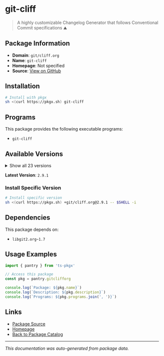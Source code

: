 # git-cliff

> A highly customizable Changelog Generator that follows Conventional Commit specifications ⛰️

## Package Information

- **Domain**: `git/cliff.org`
- **Name**: `git-cliff`
- **Homepage**: Not specified
- **Source**: [View on GitHub](https://github.com/pkgxdev/pantry/tree/main/projects/git-cliff.org/package.yml)

## Installation

```bash
# Install with pkgx
sh <(curl https://pkgx.sh) git-cliff
```

## Programs

This package provides the following executable programs:

- `git-cliff`

## Available Versions

<details>
<summary>Show all 23 versions</summary>

- `2.9.1`, `2.9.0`, `2.8.0`, `2.7.0`, `2.6.1`
- `2.6.0`, `2.5.0`, `2.4.0`, `2.3.0`, `2.2.2`
- `2.2.1`, `2.2.0`, `2.1.2`, `2.1.1`, `2.0.4`
- `2.0.3`, `2.0.2`, `2.0.1`, `2.0.0`, `1.4.0`
- `1.3.1`, `1.3.0`, `1.2.0`

</details>

**Latest Version**: `2.9.1`

### Install Specific Version

```bash
# Install specific version
sh <(curl https://pkgx.sh) +git/cliff.org@2.9.1 -- $SHELL -i
```

## Dependencies

This package depends on:

- `libgit2.org~1.7`

## Usage Examples

```typescript
import { pantry } from 'ts-pkgx'

// Access this package
const pkg = pantry.gitclifforg

console.log(`Package: ${pkg.name}`)
console.log(`Description: ${pkg.description}`)
console.log(`Programs: ${pkg.programs.join(', ')}`)
```

## Links

- [Package Source](https://github.com/pkgxdev/pantry/tree/main/projects/git-cliff.org/package.yml)
- [Homepage](#)
- [Back to Package Catalog](../package-catalog.md)

---

*This documentation was auto-generated from package data.*
